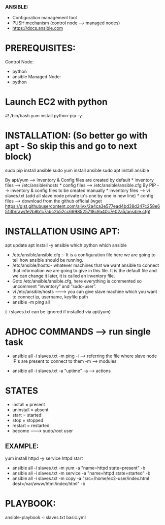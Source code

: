 ### ANSIBLE:
- Configuration management tool
- PUSH mechanism (control node --> managed nodes)
- https://docs.ansible.com

# PREREQUISITES:
Control Node:
- python
- ansible
Managed Node:
- python

# Launch EC2 with python
#! /bin/bash
yum install python-pip -y

# INSTALLATION: (So better go with apt - So skip this and go to next block)
sudo pip install ansible 
sudo yum install ansible
sudo apt install ansible

By apt/yum --> Inventory & Config files are created by default
    * inventory files --> /etc/ansible/hosts
    * config files --> /etc/ansible/ansible.cfg
By PIP --> inventory & config files to be created manually
    * inventory files --> vi slaves.txt (add all slave node private ip's one by one in new line)
    * config files --> download from the github official (wget https://gist.githubusercontent.com/alivx/2a4ca3e577ead4bd38d247c258e6513b/raw/fe2b9b1c7abc2b52cc6998525718c9a40c7e02a5/ansible.cfg)

# INSTALLATION USING APT:
apt update
apt install -y ansible
which python
which ansible

* /etc/ansible/ansible.cfg :- It is a configuration file here we are going to tell how ansible should be running.
* /etc/ansible/hosts:- whatever machines that we want ansible to connect that information we are going to give in this file. It is the default file and we can change it later, it is called an inventory file.
* Goto /etc/ansible/ansible.cfg, here everything is commented so uncomment “inventory” and “sudo-user”.
* vi /etc/ansible/hosts ---> you can give slave machine which you want to connect ip, username, keyfile path
* ansible -m ping all

(-i slaves.txt can be ignored if installed via apt/yum)

# ADHOC COMMANDS --> run single task
* ansible all -i slaves.txt -m ping
    -i --> referring the file where slave node IP's are present to connect to them
    -m --> modules

* ansible all -i slaves.txt  -a "uptime"
    -a --> actions

# STATES
- install = present
- uninstall = absent
- start = started
- stop = stopped
- restart = restarted
- become ---> sudo/root user

## EXAMPLE:
yum install httpd -y
service httpd start

* ansible all -i slaves.txt -m yum -a "name=httpd state=present" -b
* ansible all -i slaves.txt -m service -a "name=httpd state=started" -b
* ansible all -i slaves.txt -m copy -a "src=/home/ec2-user/index.html dest=/var/www/html/index/html" -b

# PLAYBOOK:
ansible-playbook -i slaves.txt basic.yml